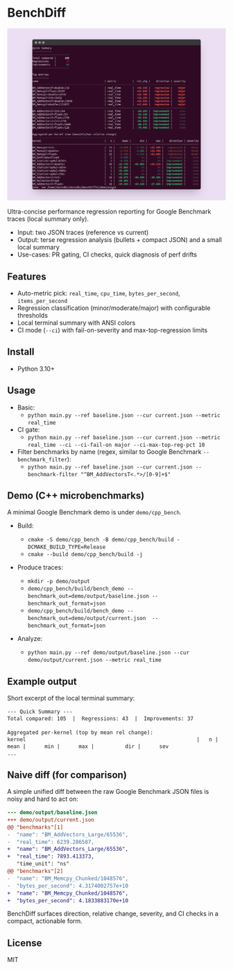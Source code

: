 BenchDiff
===========

![Aperçu de la sortie console de BenchDiff](media/screenshot.png)

 Ultra-concise performance regression reporting for Google Benchmark traces (local summary only).

- Input: two JSON traces (reference vs current)
- Output: terse regression analysis (bullets + compact JSON) and a small local summary
- Use-cases: PR gating, CI checks, quick diagnosis of perf drifts

Features
--------

- Auto-metric pick: `real_time`, `cpu_time`, `bytes_per_second`, `items_per_second`
- Regression classification (minor/moderate/major) with configurable thresholds
- Local terminal summary with ANSI colors
- CI mode (`--ci`) with fail-on-severity and max-top-regression limits

Install
-------

- Python 3.10+

Usage
-----

- Basic:
  - `python main.py --ref baseline.json --cur current.json --metric real_time`
- CI gate:
  - `python main.py --ref baseline.json --cur current.json --metric real_time --ci --ci-fail-on major --ci-max-top-reg-pct 10`
- Filter benchmarks by name (regex, similar to Google Benchmark `--benchmark_filter`):
  - `python main.py --ref baseline.json --cur current.json --benchmark-filter "^BM_AddVectorsT<.*>/[0-9]+$"`

Demo (C++ microbenchmarks)
--------------------------

A minimal Google Benchmark demo is under `demo/cpp_bench`.

- Build:
  - `cmake -S demo/cpp_bench -B demo/cpp_bench/build -DCMAKE_BUILD_TYPE=Release`
  - `cmake --build demo/cpp_bench/build -j`

- Produce traces:
  - `mkdir -p demo/output`
  - `demo/cpp_bench/build/bench_demo --benchmark_out=demo/output/baseline.json --benchmark_out_format=json`
  - `demo/cpp_bench/build/bench_demo --benchmark_out=demo/output/current.json  --benchmark_out_format=json`

- Analyze:
  - `python main.py --ref demo/output/baseline.json --cur demo/output/current.json --metric real_time`

Example output
--------------

Short excerpt of the local terminal summary:

```text
--- Quick Summary ---
Total compared: 105  |  Regressions: 43  |  Improvements: 37

Aggregated per-kernel (top by mean rel change):
kernel                                                       |   n |     mean |      min |      max |          dir |      sev
...
```

Naive diff (for comparison)
---------------------------

A simple unified diff between the raw Google Benchmark JSON files is noisy and hard to act on:

```diff
--- demo/output/baseline.json
+++ demo/output/current.json
@@ "benchmarks"[1]
-  "name": "BM_AddVectors_Large/65536",
-  "real_time": 6239.286587,
+  "name": "BM_AddVectors_Large/65536",
+  "real_time": 7893.413373,
   "time_unit": "ns"
@@ "benchmarks"[2]
-  "name": "BM_Memcpy_Chunked/1048576",
-  "bytes_per_second": 4.3174002757e+10
+  "name": "BM_Memcpy_Chunked/1048576",
+  "bytes_per_second": 4.1833883170e+10
```

BenchDiff surfaces direction, relative change, severity, and CI checks in a compact, actionable form.

License
-------

MIT
